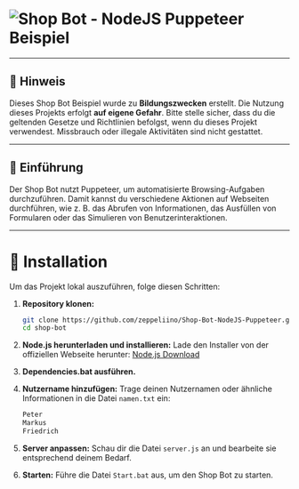# ![Shop Bot - NodeJS Puppeteer Beispiel](https://i.ibb.co/Qk4cVKJ/minecraft-title-7.png)

---

## 📜 Hinweis

Dieses Shop Bot Beispiel wurde zu **Bildungszwecken** erstellt. Die Nutzung dieses Projekts erfolgt **auf eigene Gefahr**. Bitte stelle sicher, dass du die geltenden Gesetze und Richtlinien befolgst, wenn du dieses Projekt verwendest. Missbrauch oder illegale Aktivitäten sind nicht gestattet.

---

## 🚀 Einführung

Der Shop Bot nutzt Puppeteer, um automatisierte Browsing-Aufgaben durchzuführen. Damit kannst du verschiedene Aktionen auf Webseiten durchführen, wie z. B. das Abrufen von Informationen, das Ausfüllen von Formularen oder das Simulieren von Benutzerinteraktionen.

---

# 🔧 Installation

Um das Projekt lokal auszuführen, folge diesen Schritten:

1. **Repository klonen:**
   ```bash
   git clone https://github.com/zeppeliino/Shop-Bot-NodeJS-Puppeteer.git
   cd shop-bot
   ```

2. **Node.js herunterladen und installieren:**
   Lade den Installer von der offiziellen Webseite herunter: [Node.js Download](https://nodejs.org/en/download/prebuilt-installer)

3. **Dependencies.bat ausführen.**

4. **Nutzername hinzufügen:**
   Trage deinen Nutzernamen oder ähnliche Informationen in die Datei `namen.txt` ein:
   ```bash
   Peter
   Markus
   Friedrich
   ```

5. **Server anpassen:**
   Schau dir die Datei `server.js` an und bearbeite sie entsprechend deinem Bedarf.

6. **Starten:**
   Führe die Datei `Start.bat` aus, um den Shop Bot zu starten.

